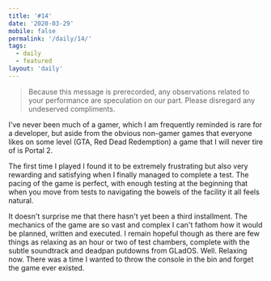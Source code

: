 ```yaml
---
title: '#14'
date: '2020-03-29'
mobile: false
permalink: '/daily/14/'
tags:
  - daily
  - featured
layout: 'daily'
---
```


> Because this message is prerecorded, any observations related to your performance are speculation on our part. Please disregard any undeserved compliments.

I've never been much of a gamer, which I am frequently reminded is rare for a developer, but aside from the obvious non-gamer games that everyone likes on some level (GTA, Red Dead Redemption) a game that I will never tire of is Portal 2.

The first time I played I found it to be extremely frustrating but also very rewarding and satisfying when I finally managed to complete a test. The pacing of the game is perfect, with enough testing at the beginning that when you move from tests to navigating the bowels of the facility it all feels natural.

It doesn't surprise me that there hasn't yet been a third installment. The mechanics of the game are so vast and complex I can't fathom how it would be planned, written and executed. I remain hopeful though as there are few things as relaxing as an hour or two of test chambers, complete with the subtle soundtrack and deadpan putdowns from GLadOS. Well. Relaxing now. There was a time I wanted to throw the console in the bin and forget the game ever existed.
